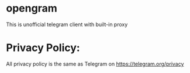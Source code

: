 # opengram
This is unofficial telegram client with built-in proxy

# Privacy Policy:
All privacy policy is the same as Telegram on https://telegram.org/privacy
